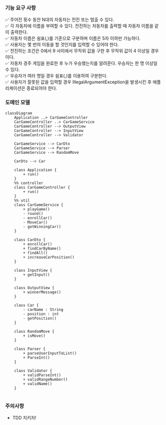 ### 기능 요구 사항
✅ 주어진 횟수 동안 N대의 자동차는 전진 또는 멈출 수 있다.  
✅ 각 자동차에 이름을 부여할 수 있다. 전진하는 자동차를 출력할 때 자동차 이름을 같이 출력한다.  
✅ 자동차 이름은 쉼표(,)를 기준으로 구분하며 이름은 5자 이하만 가능하다.   
✅ 사용자는 몇 번의 이동을 할 것인지를 입력할 수 있어야 한다.  
✅ 전진하는 조건은 0에서 9 사이에서 무작위 값을 구한 후 무작위 값이 4 이상일 경우이다.  
✅ 자동차 경주 게임을 완료한 후 누가 우승했는지를 알려준다. 우승자는 한 명 이상일 수 있다.  
✅ 우승자가 여러 명일 경우 쉼표(,)를 이용하여 구분한다.  
✅ 사용자가 잘못된 값을 입력할 경우 IllegalArgumentException을 발생시킨 후 애플리케이션은 종료되어야 한다.  


### 도메인 모델

```mermaid
classDiagram
    Application ..> CarGameController
    CarGameController ..> CarGameService
    CarGameController --> OutputView
    CarGameController --> InputView
    CarGameController --> Validator
    
    CarGameService --> CarDto
    CarGameService --> Parser
    CarGameService --> RandomMove

    CarDto --> Car
    
    class Application {
        + run()
    }
    %% controller 
    class CarGameController {
        + run()
    }
    %% util
    class CarGameService {
        + playGame()
        - round()
        - enrollCar()
        - MoveCar()
        - getWinningCar()
    }
    
    class CarDto {
        + enrollCar()
        + findCarByName()
        + findAll()
        + increaseCarPosition()
    }
    
    class InputView {
        + getInput()
    }
    
    class OutputView {
        + winnerMessage()
    }
    
    class Car {
        - carName : String
        - position : int
        - getPosition()
    }

    class RandomMove {
        + isMove()
    }
    
    class Parser {
        + parseUserInputToList()
        + ParseInt()
    }

    class Validator {
        + validParseInt()
        + validRangeNumber()
        + validName()
    }
    
```

    
### 주의사항

- TDD 지키자!

